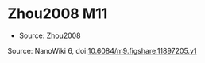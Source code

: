 <a name="material" />

# Zhou2008 M11
<script type="application/ld+json">
  {
    "@context": "https://schema.org/",
    "@type": "ChemicalSubstance",
    "@id": "https://egonw.github.io/nanowiki/nanowiki223.html#material",
    "http://purl.org/dc/terms/conformsTo":
      {
        "@type": "CreativeWork",
        "@id": "https://bioschemas.org/profiles/ChemicalSubstance/0.4-RELEASE/"
      },
    "identfier": "223",
    "name": "Zhou2008 M11",
    "url": "https://egonw.github.io/nanowiki/nanowiki223.html#material",
    "sameAs": "http://127.0.0.1/mediawiki/index.php/Special:URIResolver/Zhou2008_M11"
  }
</script>


* Source: [Zhou2008](Zhou2008.md)


Source: NanoWiki 6, doi:[10.6084/m9.figshare.11897205.v1](https://doi.org/10.6084/m9.figshare.11897205.v1)
